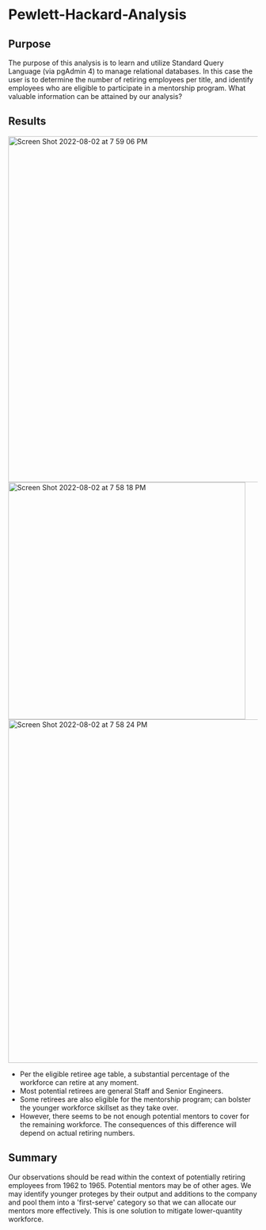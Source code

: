 # Pewlett-Hackard-Analysis

## Purpose 

The purpose of this analysis is to learn and utilize Standard Query Language (via pgAdmin 4) to manage relational databases. In this case the user is to determine the number of retiring employees per title, and identify employees who are eligible to participate in a mentorship program. What valuable information can be attained by our analysis? 

## Results

<img width="699" alt="Screen Shot 2022-08-02 at 7 59 06 PM" src="https://user-images.githubusercontent.com/106895220/182501736-ac7f77cc-e769-41f5-8205-2bcf5a19a600.png">

<img width="479" alt="Screen Shot 2022-08-02 at 7 58 18 PM" src="https://user-images.githubusercontent.com/106895220/182501642-5d208b00-d538-4639-bc6f-3f2308cd466f.png">

<img width="694" alt="Screen Shot 2022-08-02 at 7 58 24 PM" src="https://user-images.githubusercontent.com/106895220/182501645-5adf0b19-81f8-40cd-8f3a-162c73c4b2a4.png">

- Per the eligible retiree age table, a substantial percentage of the workforce can retire at any moment. 
- Most potential retirees are general Staff and Senior Engineers. 
- Some retirees are also eligible for the mentorship program; can bolster the younger workforce skillset as they take over.
- However, there seems to be not enough potential mentors to cover for the remaining workforce. The consequences of this difference will depend on actual retiring numbers.


## Summary

Our observations should be read within the context of potentially retiring employees from 1962 to 1965. Potential mentors may be of other ages. We may identify younger proteges by their output and additions to the company and pool them into a 'first-serve' category so that we can allocate our mentors more effectively. This is one solution to mitigate lower-quantity workforce. 
